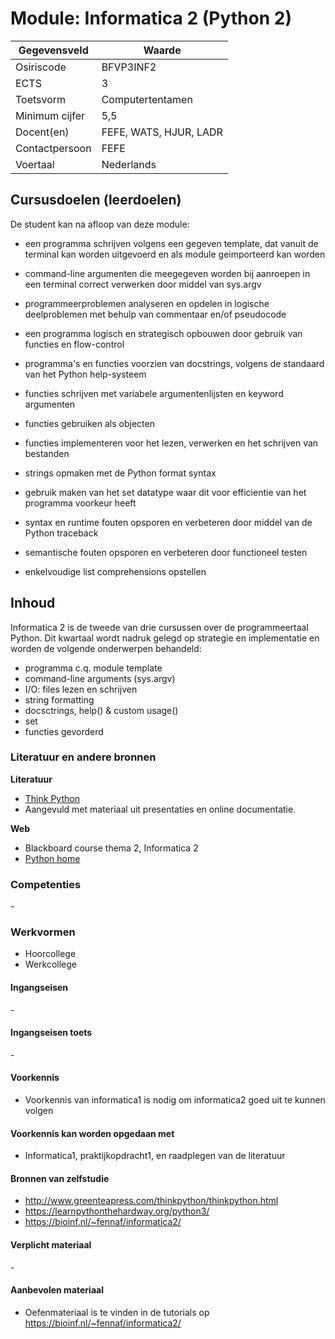 # Module: Informatica 2 (Python 2)

| Gegevensveld  | Waarde |
| ------------- | ------------- |
| Osiriscode  | BFVP3INF2  |
| ECTS  | 3 |
| Toetsvorm  | Computertentamen |
| Minimum cijfer  | 5,5 |
| Docent(en)  | FEFE, WATS, HJUR, LADR |
| Contactpersoon  | FEFE |
| Voertaal  | Nederlands |

## Cursusdoelen (leerdoelen)

De student kan na afloop van deze module:

- een programma schrijven volgens een gegeven template, dat vanuit de
  terminal kan worden uitgevoerd en als module geimporteerd kan worden

- command-line argumenten die meegegeven worden bij aanroepen in een
  terminal correct verwerken door middel van sys.argv

- programmeerproblemen analyseren en opdelen in logische deelproblemen
  met behulp van commentaar en/of pseudocode

- een programma logisch en strategisch opbouwen door gebruik van
  functies en flow-control

- programma's en functies voorzien van docstrings, volgens de
  standaard van het Python help-systeem

- functies schrijven met variabele argumentenlijsten en keyword argumenten

- functies gebruiken als objecten

- functies implementeren voor het lezen, verwerken en het schrijven van bestanden

- strings opmaken met de Python format syntax

- gebruik maken van het set datatype waar dit voor efficientie van het
  programma voorkeur heeft

- syntax en runtime fouten opsporen en verbeteren door middel van de
  Python traceback

- semantische fouten opsporen en verbeteren door functioneel testen

- enkelvoudige list comprehensions opstellen


## Inhoud

Informatica 2 is de tweede van drie cursussen over de programmeertaal
Python. Dit kwartaal wordt nadruk gelegd op strategie en implementatie
en worden de volgende onderwerpen behandeld:

- programma c.q. module template
- command-line arguments (sys.argv)
- I/O: files lezen en schrijven
- string formatting
- docsctrings, help() & custom usage()
- set
- functies gevorderd

### Literatuur en andere bronnen

**Literatuur**
- [Think Python](http://www.greenteapress.com/thinkpython/thinkpython.html) 
- Aangevuld met materiaal uit presentaties en online documentatie.

**Web**
- Blackboard course thema 2, Informatica 2
- [Python home](https://www.python.org/)

### Competenties
\- 

### Werkvormen  
- Hoorcollege
- Werkcollege

#### Ingangseisen 
\- 

#### Ingangseisen toets
\- 

#### Voorkennis
- Voorkennis van informatica1 is nodig om informatica2 goed uit te kunnen volgen

#### Voorkennis kan worden opgedaan met
- Informatica1, praktijkopdracht1, en raadplegen van de literatuur

#### Bronnen van zelfstudie
- http://www.greenteapress.com/thinkpython/thinkpython.html
- https://learnpythonthehardway.org/python3/
- https://bioinf.nl/~fennaf/informatica2/

#### Verplicht materiaal
\-

#### Aanbevolen materiaal
- Oefenmateriaal is te vinden in de tutorials op https://bioinf.nl/~fennaf/informatica2/

